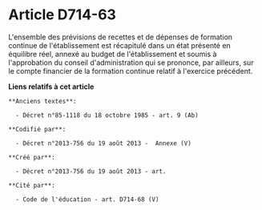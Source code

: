 # Article D714-63

L'ensemble des prévisions de recettes et de dépenses de formation continue de l'établissement est récapitulé dans un état
présenté en équilibre réel, annexé au budget de l'établissement et soumis à l'approbation du conseil d'administration qui se
prononce, par ailleurs, sur le compte financier de la formation continue relatif à l'exercice précédent.

**Liens relatifs à cet article**

	**Anciens textes**:

	  - Décret n°85-1118 du 18 octobre 1985 - art. 9 (Ab)

	**Codifié par**:

	  - Décret n°2013-756 du 19 août 2013 -  Annexe (V)

	**Créé par**:

	  - Décret n°2013-756 du 19 août 2013 - art.

	**Cité par**:

	  - Code de l'éducation - art. D714-68 (V)
